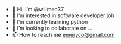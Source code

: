 - 👋 Hi, I’m @willmen37
- 👀 I’m interested in software developer job
- 🌱 I’m currently learning python
- 💞️ I’m looking to collaborate on ...
- 📫 How to reach me emeryco@gmail.com

<!---
willmen37/willmen37 is a ✨ special ✨ repository because its `README.md` (this file) appears on your GitHub profile.
You can click the Preview link to take a look at your changes.
--->
